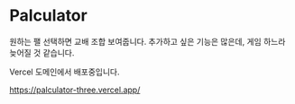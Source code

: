 # Palculator
원하는 팰 선택하면 교배 조합 보여줍니다.
추가하고 싶은 기능은 많은데, 게임 하느라 늦어질 것 같습니다.

Vercel 도메인에서 배포중입니다.

https://palculator-three.vercel.app/